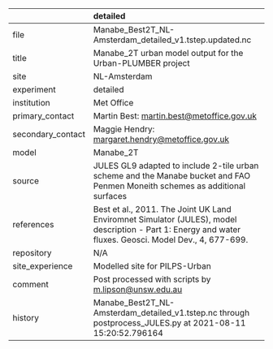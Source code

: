 |                   | detailed                                                                                                                                                |
|:------------------|:--------------------------------------------------------------------------------------------------------------------------------------------------------|
| file              | Manabe_Best2T_NL-Amsterdam_detailed_v1.tstep.updated.nc                                                                                                 |
| title             | Manabe_2T urban model output for the Urban-PLUMBER project                                                                                              |
| site              | NL-Amsterdam                                                                                                                                            |
| experiment        | detailed                                                                                                                                                |
| institution       | Met Office                                                                                                                                              |
| primary_contact   | Martin Best: martin.best@metoffice.gov.uk                                                                                                               |
| secondary_contact | Maggie Hendry: margaret.hendry@metoffice.gov.uk                                                                                                         |
| model             | Manabe_2T                                                                                                                                               |
| source            | JULES GL9 adapted to include 2-tile urban scheme and the Manabe bucket and FAO Penmen Moneith schemes as additional surfaces                            |
| references        | Best et al., 2011. The Joint UK Land Enviromnet Simulator (JULES), model description - Part 1: Energy and water fluxes. Geosci. Model Dev., 4, 677-699. |
| repository        | N/A                                                                                                                                                     |
| site_experience   | Modelled site for PILPS-Urban                                                                                                                           |
| comment           | Post processed with scripts by m.lipson@unsw.edu.au                                                                                                     |
| history           | Manabe_Best2T_NL-Amsterdam_detailed_v1.tstep.nc through postprocess_JULES.py at 2021-08-11 15:20:52.796164                                              |
